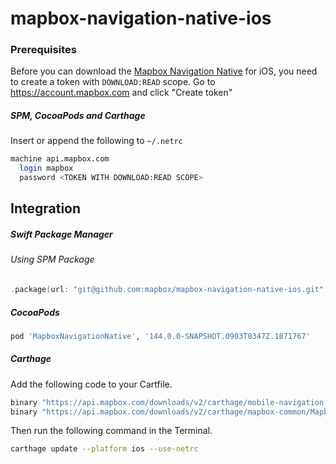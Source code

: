 # mapbox-navigation-native-ios

### Prerequisites

Before you can download the [Mapbox Navigation Native](https://github.com/mapbox/mapbox-navigation-native) for iOS, you need to create a token with `DOWNLOAD:READ` scope.
Go to https://account.mapbox.com and click "Create token"

##### SPM, CocoaPods and Carthage
Insert or append the following to `~/.netrc`

```bash
machine api.mapbox.com
  login mapbox
  password <TOKEN WITH DOWNLOAD:READ SCOPE>
```

## Integration

##### Swift Package Manager

###### Using SPM Package

```swift
.package(url: "git@github.com:mapbox/mapbox-navigation-native-ios.git", from: "144.0.0-SNAPSHOT.0903T0347Z.1871767"),
```

##### CocoaPods

```ruby
pod 'MapboxNavigationNative', '144.0.0-SNAPSHOT.0903T0347Z.1871767'
```

##### Carthage

Add the following code to your Cartfile.

```bash
binary "https://api.mapbox.com/downloads/v2/carthage/mobile-navigation-native/MapboxNavigationNative.json" == 144.0.0-SNAPSHOT.0903T0347Z.1871767
binary "https://api.mapbox.com/downloads/v2/carthage/mapbox-common/MapboxCommon-ios.json" == 24.0.0-beta.3
```

Then run the following command in the Terminal.
```bash
carthage update --platform ios --use-netrc
```
